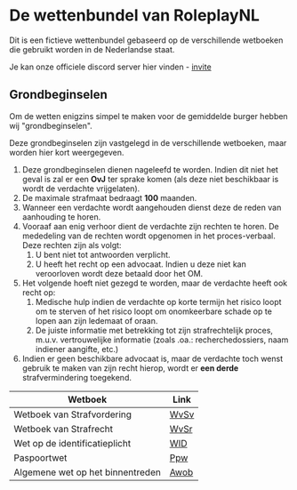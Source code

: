 # De wettenbundel van RoleplayNL
Dit is een fictieve wettenbundel gebaseerd op de verschillende wetboeken die gebruikt worden in de Nederlandse staat.

Je kan onze officiele discord server hier vinden - [invite](https://discord.gg/a4VtnuY4dJ)

## Grondbeginselen
Om de wetten enigzins simpel te maken voor de gemiddelde burger hebben wij "grondbeginselen".

Deze grondbeginselen zijn vastgelegd in de verschillende wetboeken, maar worden hier kort weergegeven.

1. Deze grondbeginselen dienen nageleefd te worden. Indien dit niet het geval is zal er een **OvJ** ter sprake komen (als deze niet beschikbaar is wordt de verdachte vrijgelaten).
2. De maximale strafmaat bedraagt **100** maanden.
3. Wanneer een verdachte wordt aangehouden dienst deze de reden van aanhouding te horen.
4. Vooraaf aan enig verhoor dient de verdachte zijn rechten te horen. De mededeling van de rechten wordt opgenomen in het proces-verbaal. Deze rechten zijn als volgt:
    1. U bent niet tot antwoorden verplicht.
    2. U heeft het recht op een advocaat. Indien u deze niet kan veroorloven wordt deze betaald door het OM.
5. Het volgende hoeft niet gezegd te worden, maar de verdachte heeft ook recht op:
    1. Medische hulp indien de verdachte op korte termijn het risico loopt om te sterven of het risico loopt om onomkeerbare schade op te lopen aan zijn ledemaat of oraan.
    2. De juiste informatie met betrekking tot zijn strafrechtelijk proces, m.u.v. vertrouwelijke informatie (zoals .oa.: recherchedossiers, naam indiener aangifte, etc.)
6. Indien er geen beschikbare advocaat is, maar de verdachte toch wenst gebruik te maken van zijn recht hierop, wordt er **een derde** strafvermindering toegekend.

| Wetboek                          | Link                                        |
|----------------------------------|---------------------------------------------|
| Wetboek van Strafvordering       | [WvSv](wetboek-van-strafvordering.md)       |
| Wetboek van Strafrecht           | [WvSr](wetboek-van-strafrecht.md)           |
| Wet op de identificatieplicht    | [WID](wet-op-de-identificatieplicht.md)     |
| Paspoortwet                      | [Ppw](paspoortwet.md)                       |
| Algemene wet op het binnentreden | [Awob](algemene-wet-op-het-binnentreden.md) |